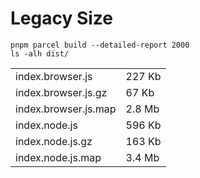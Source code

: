 # Legacy Size

```
pnpm parcel build --detailed-report 2000
ls -alh dist/
```

|||
| :--- | :--- |
| index.browser.js | 227 Kb |
| index.browser.js.gz | 67 Kb |
| index.browser.js.map | 2.8 Mb |
| index.node.js | 596 Kb |
| index.node.js.gz | 163 Kb |
| index.node.js.map | 3.4 Mb |